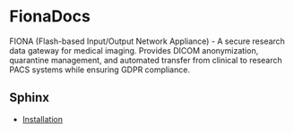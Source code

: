 # FionaDocs
FIONA (Flash-based Input/Output Network Appliance) - A secure research data gateway for medical imaging. Provides DICOM anonymization, quarantine management, and automated transfer from clinical to research PACS systems while ensuring GDPR compliance.


## Sphinx
- [Installation](https://www.sphinx-doc.org/en/master/usage/installation.html)
